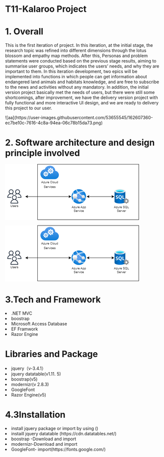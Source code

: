 # T11-Kalaroo Project


# 1. Overall

<p>This is the first iteration of project. In this iteration, at the initial stage, the research topic was refined into different dimensions through the lotus blossom and empathy map methods. After this, Personas and problem statements were conducted based on the previous stage results, aiming to summarise user groups, which indicates the users’ needs, and why they are important to them. 
In this iteration development, two epics will be implemented into functions in which people can get information about endangered land animals and habitats knowledge, and are free to subscribe to the news and activities without any mandatory. In addition, the initial version project basically met the needs of users, but there were still some shortcomings, after improvement, we have the delivery version project with fully functional and more interactive UI design, and we are ready to delivery this project to our user.</p>
![aa](https://user-images.githubusercontent.com/53655545/162607360-ec7be10c-7616-4c8a-94ea-06c78b15da73.png)

# 2. Software architecture and design principle involved
![Screenshot](aa.png)

![image]( https://github.com/102605711/T11Asssignment/blob/2ffc9f3e91fd89be92c5e7d4cc39e7ee52096102/aa.png)
<h1>3.Tech and Framework</h1>
<li>.NET MVC
<li>boostrap
<li>Microsoft Access Database
<li>EF Framwork
<li>Razor Engine
<h1>Libraries and Package</h1>
<li>jquery（v-3.4.1）
<li>jquery datatable(v1.11. 5)
<li>boostrap(v5)
<li>modernizr(v 2.8.3)
<li>GoogleFont 
<li>Razor Engine(v5)
<h1>4.3Installation</h1> 
<li>install jquery package or import by using (<script src="https://code.jquery.com/jquery-3.6.0.min.js"></script>)
<li>instaill jquery datatable (https://cdn.datatables.net/)
<li>boostrap -Download and import
<li>modernizr-Download and import
<li>GoogleFont- import(https://fonts.google.com/)
